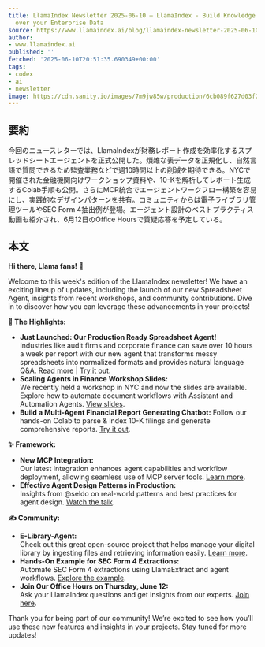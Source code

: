 ```yaml
---
title: LlamaIndex Newsletter 2025-06-10 — LlamaIndex - Build Knowledge Assistants
  over your Enterprise Data
source: https://www.llamaindex.ai/blog/llamaindex-newsletter-2025-06-10
author:
- www.llamaindex.ai
published: ''
fetched: '2025-06-10T20:51:35.690349+00:00'
tags:
- codex
- ai
- newsletter
image: https://cdn.sanity.io/images/7m9jw85w/production/6cb089f627d03f286bc98e071757db196cdcf88c-1024x1536.png
---
```


## 要約

今回のニュースレターでは、LlamaIndexが財務レポート作成を効率化するスプレッドシートエージェントを正式公開した。煩雑な表データを正規化し、自然言語で質問できるため監査業務などで週10時間以上の削減を期待できる。NYCで開催された金融機関向けワークショップ資料や、10-Kを解析してレポート生成するColab手順も公開。さらにMCP統合でエージェントワークフロー構築を容易にし、実践的なデザインパターンを共有。コミュニティからは電子ライブラリ管理ツールやSEC Form 4抽出例が登場。エージェント設計のベストプラクティス動画も紹介され、6月12日のOffice Hoursで質疑応答を予定している。

## 本文

**Hi there, Llama fans! 🦙**

Welcome to this week's edition of the LlamaIndex newsletter! We have an exciting lineup of updates, including the launch of our new Spreadsheet Agent, insights from recent workshops, and community contributions. Dive in to discover how you can leverage these advancements in your projects!

**🤩 The Highlights:**

- **Just Launched: Our Production Ready Spreadsheet Agent!**  
  Industries like audit firms and corporate finance can save over 10 hours a week per report with our new agent that transforms messy spreadsheets into normalized formats and provides natural language Q&A. [Read more](https://t.co/zO0ZXvsjZ7) | [Try it out](https://t.co/YFCL9weLWU).
- **Scaling Agents in Finance Workshop Slides:**  
  We recently held a workshop in NYC and now the slides are available. Explore how to automate document workflows with Assistant and Automation Agents. [View slides](https://t.co/5FOES3faUt).
- **Build a Multi-Agent Financial Report Generating Chatbot:** Follow our hands-on Colab to parse & index 10-K filings and generate comprehensive reports. [Try it out](https://t.co/tOG6hBgSVk).

**✨ Framework:**

- **New MCP Integration:**  
  Our latest integration enhances agent capabilities and workflow deployment, allowing seamless use of MCP server tools. [Learn more](https://t.co/3hViiJkmEW).
- **Effective Agent Design Patterns in Production:**  
  Insights from @seldo on real-world patterns and best practices for agent design. [Watch the talk](https://t.co/zeYYssSObB).

**✍️ Community:**

- **E-Library-Agent:**  
  Check out this great open-source project that helps manage your digital library by ingesting files and retrieving information easily. [Learn more](https://t.co/Pz03m1apEG).
- **Hands-On Example for SEC Form 4 Extractions:**  
  Automate SEC Form 4 extractions using LlamaExtract and agent workflows. [Explore the example](https://t.co/fJwoSHYfvo).
- **Join Our Office Hours on Thursday, June 12:**  
  Ask your LlamaIndex questions and get insights from our experts. [Join here](https://t.co/cyAqDzZXBQ).

Thank you for being part of our community! We’re excited to see how you’ll use these new features and insights in your projects. Stay tuned for more updates!
